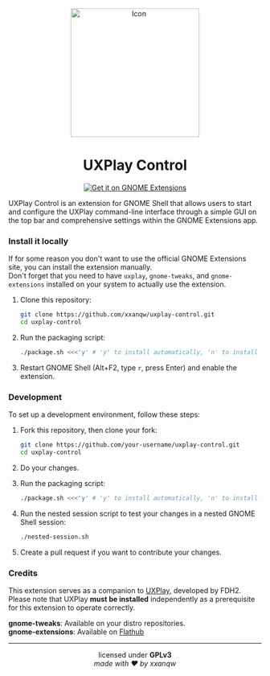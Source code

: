 <div align=center>

<img src="https://extensions.gnome.org/extension-data/icons/icon_8243.png" alt="Icon" height="256">

# UXPlay Control

[![Get it on GNOME Extensions](https://img.shields.io/badge/Get%20it%20on-GNOME%20Extensions-4A86CF?style=for-the-badge&logo=gnome&logoColor=white)](https://extensions.gnome.org/extension/8243/uxplay-control/)

</div>

UXPlay Control is an extension for GNOME Shell that allows users to start and configure the UXPlay command-line interface through a simple GUI on the top bar and comprehensive settings within the GNOME Extensions app.

### Install it locally

If for some reason you don't want to use the official GNOME Extensions site, you can install the extension manually.  
Don't forget that you need to have `uxplay`, `gnome-tweaks`, and `gnome-extensions` installed on your system to actually use the extension.

1. Clone this repository:

   ```bash
   git clone https://github.com/xxanqw/uxplay-control.git
   cd uxplay-control
   ```

2. Run the packaging script:

   ```bash
   ./package.sh <<<'y' # 'y' to install automatically, 'n' to install manually
   ```

3. Restart GNOME Shell (Alt+F2, type `r`, press Enter) and enable the extension.

### Development

To set up a development environment, follow these steps:

1. Fork this repository, then clone your fork:

   ```bash
   git clone https://github.com/your-username/uxplay-control.git
   cd uxplay-control
   ```

2. Do your changes.

3. Run the packaging script:

   ```bash
   ./package.sh <<<'y' # 'y' to install automatically, 'n' to install manually
   ```

4. Run the nested session script to test your changes in a nested GNOME Shell session:

   ```bash
   ./nested-session.sh
   ```

5. Create a pull request if you want to contribute your changes.

### Credits

This extension serves as a companion to [UXPlay](https://github.com/FDH2/UXPlay), developed by FDH2. Please note that UXPlay **must be installed** independently as a prerequisite for this extension to operate correctly.

**gnome-tweaks**: Available on your distro repositories.  
**gnome-extensions**: Available on [Flathub](https://flathub.org/apps/org.gnome.Extensions)

---

<div align=center>

licensed under **GPLv3**  
_made with ❤️ by xxanqw_
